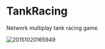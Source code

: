 # TankRacing

Network multiplay tank racing game.

![20151020165949](https://user-images.githubusercontent.com/3895753/46928097-ccc3ca80-d073-11e8-90c8-602ce8a9e7ae.gif)
